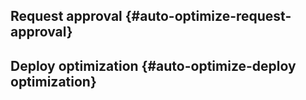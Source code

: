 ## Request approval {#auto-optimize-request-approval}




## Deploy optimization {#auto-optimize-deploy optimization}


